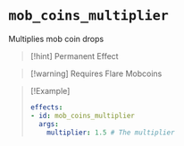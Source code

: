 # `mob_coins_multiplier`

Multiplies mob coin drops

> [!hint] Permanent Effect

> [!warning] Requires Flare Mobcoins

> [!Example]
> ```yaml
> effects:
> - id: mob_coins_multiplier
>   args:
>     multiplier: 1.5 # The multiplier
> ```
